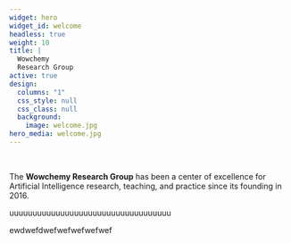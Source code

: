 ```yaml
---
widget: hero
widget_id: welcome
headless: true
weight: 10
title: |
  Wowchemy  
  Research Group
active: true
design:
  columns: "1"
  css_style: null
  css_class: null
  background:
    image: welcome.jpg
hero_media: welcome.jpg
---
```


<br>

The **Wowchemy Research Group** has been a center of excellence for Artificial Intelligence research, teaching, and practice since its founding in 2016.

uuuuuuuuuuuuuuuuuuuuuuuuuuuuuuuuuuu


ewdwefdwefwefwefwefwef